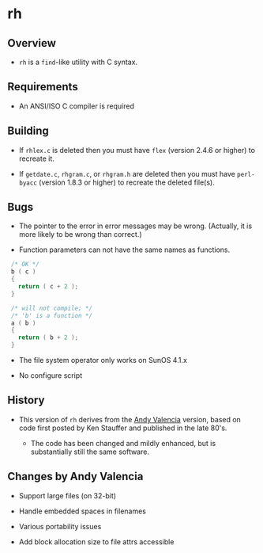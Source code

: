 # rh

## Overview

* `rh` is a `find`-like utility with C syntax.

## Requirements

* An ANSI/ISO C compiler is required

## Building

* If `rhlex.c` is deleted then you must have `flex` (version 2.4.6 or higher) to recreate it.

* If `getdate.c`, `rhgram.c`, or `rhgram.h` are deleted then you must have `perl-byacc` (version 1.8.3 or higher) to recreate the deleted file(s).

## Bugs

* The pointer to the error in error messages may be wrong. (Actually, it is more likely to be wrong than correct.)

* Function parameters can not have the same names as functions.

```c
 /* OK */
 b ( c )
 {
   return ( c + 2 );
 }

 /* will not compile; */
 /* 'b' is a function */
 a ( b )
 {
   return ( b + 2 );
 }
```

* The file system operator only works on SunOS 4.1.x

* No configure script

## History

* This version of `rh` derives from the [Andy Valencia](http://sources.vsta.org:7100/rh/index) version, based on code first posted by Ken Stauffer and published in the late 80's.

   * The code has been changed and mildly enhanced, but is substantially still the same software.

## Changes by Andy Valencia

* Support large files (on 32-bit)

* Handle embedded spaces in filenames

* Various portability issues

* Add block allocation size to file attrs accessible

